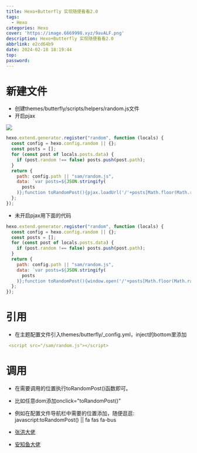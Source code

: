 ```yaml
---
title: Hexo+Butterfly 实现随便看看2.0
tags:
  - Hexo
categories: Hexo
cover: 'https://image.6669998.xyz/9avALF.png'
description: Hexo+Butterfly 实现随便看看2.0
abbrlink: e2cd64b9
date: 2024-02-18 18:19:44
top:
password:
---
```


# 新建文件

- 创建themes/butterfly/scripts/helpers/random.js文件
- 开启pjax

![](https://image.6669998.xyz/B1Z6Ee.png)

```javascript
hexo.extend.generator.register("random", function (locals) {
  const config = hexo.config.random || {};
  const posts = [];
  for (const post of locals.posts.data) {
    if (post.random !== false) posts.push(post.path);
  }
  return {
    path: config.path || "sam/random.js",
    data: `var posts=${JSON.stringify(
      posts
    )};function toRandomPost(){pjax.loadUrl('/'+posts[Math.floor(Math.random() * posts.length)]);};`,
  };
});
```

- 未开启pjax用下面的代码

```javascript
hexo.extend.generator.register("random", function (locals) {
  const config = hexo.config.random || {};
  const posts = [];
  for (const post of locals.posts.data) {
    if (post.random !== false) posts.push(post.path);
  }
  return {
    path: config.path || "sam/random.js",
    data: `var posts=${JSON.stringify(
      posts
    )};function toRandomPost(){window.open('/'+posts[Math.floor(Math.random() * posts.length)],"_self");};`,
  };
});
```

# 引用

- 在主题配置文件引入themes/butterfly/_config.yml，inject的bottom里添加

```yaml
 <script src="/sam/random.js"></script>
```

# 调用

- 在需要调用的位置执行toRandomPost()函数即可。

- 比如任意dom添加onclick="toRandomPost()"

- 例如在配置文件导航栏中需要的位置添加，随便逛逛: javascript:toRandomPost() || fa fas fa-bus

- [张洪大佬](https://blog.zhheo.com/p/c116857c.html)
- [安知鱼大佬](https://blog.anheyu.com/posts/sdxhu.html#random-js-%E9%9A%8F%E6%9C%BA%E8%B7%B3%E8%BD%AC%E4%B8%80%E7%AF%87%E6%96%87%E7%AB%A0)
